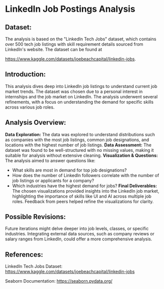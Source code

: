 # LinkedIn Job Postings Analysis

## Dataset:

The analysis is based on the "LinkedIn Tech Jobs" dataset, which contains over 500 tech job listings with skill requirement details sourced from LinkedIn's website. The dataset can be found at 

https://www.kaggle.com/datasets/joebeachcapital/linkedin-jobs.

## Introduction:
This analysis dives deep into LinkedIn job listings to understand current job market trends. The dataset was chosen due to a personal interest in internships and the job market on LinkedIn. The analysis underwent several refinements, with a focus on understanding the demand for specific skills across various job roles.

## Analysis Overview:
**Data Exploration:** The data was explored to understand distributions such as companies with the most job listings, common job designations, and locations with the highest number of job listings.
**Data Assessment:** The dataset was found to be well-structured with no missing values, making it suitable for analysis without extensive cleaning.
**Visualization & Questions:** The analysis aimed to answer questions like:
- What skills are most in demand for top job designations?
- How does the number of LinkedIn followers correlate with the number of job listings or applicants for a company?
- Which industries have the highest demand for jobs?
**Final Deliverables:**  The chosen visualizations provided insights into the LinkedIn job market, highlighting the importance of skills like UI and AI across multiple job roles. Feedback from peers helped refine the visualizations for clarity.

## Possible Revisions:
Future iterations might delve deeper into job levels, classes, or specific industries. Integrating external data sources, such as company reviews or salary ranges from LinkedIn, could offer a more comprehensive analysis.

## References:
LinkedIn Tech Jobs Dataset: https://www.kaggle.com/datasets/joebeachcapital/linkedin-jobs

Seaborn Documentation: https://seaborn.pydata.org/ 
